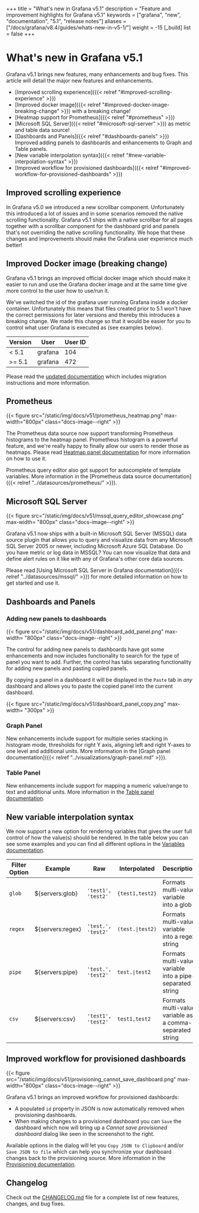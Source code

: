 +++
title = "What's new in Grafana v5.1"
description = "Feature and improvement highlights for Grafana v5.1"
keywords = ["grafana", "new", "documentation", "5.1", "release notes"]
aliases = ["/docs/grafana/v8.4/guides/whats-new-in-v5-1/"]
weight = -15
[_build]
list = false
+++

# What's new in Grafana v5.1

Grafana v5.1 brings new features, many enhancements and bug fixes. This article will detail the major new features and enhancements.

- [Improved scrolling experience]({{< relref "#improved-scrolling-experience" >}})
- [Improved docker image]({{< relref "#improved-docker-image-breaking-change" >}}) with a breaking change!
- [Heatmap support for Prometheus]({{< relref "#prometheus" >}})
- [Microsoft SQL Server]({{< relref "#microsoft-sql-server" >}}) as metric and table data source!
- [Dashboards and Panels]({{< relref "#dashboards-panels" >}}) Improved adding panels to dashboards and enhancements to Graph and Table panels.
- [New variable interpolation syntax]({{< relref "#new-variable-interpolation-syntax" >}})
- [Improved workflow for provisioned dashboards]({{< relref "#improved-workflow-for-provisioned-dashboards" >}})

## Improved scrolling experience

In Grafana v5.0 we introduced a new scrollbar component. Unfortunately this introduced a lot of issues and in some scenarios removed
the native scrolling functionality. Grafana v5.1 ships with a native scrollbar for all pages together with a scrollbar component for
the dashboard grid and panels that's not overriding the native scrolling functionality. We hope that these changes and improvements should
make the Grafana user experience much better!

## Improved Docker image (breaking change)

Grafana v5.1 brings an improved official docker image which should make it easier to run and use the Grafana docker image and at the same time give more control to the user how to use/run it.

We've switched the id of the grafana user running Grafana inside a docker container. Unfortunately this means that files created prior to 5.1 won't have the correct permissions for later versions and thereby this introduces a breaking change.
We made this change so that it would be easier for you to control what user Grafana is executed as (see examples below).

| Version | User    | User ID |
| ------- | ------- | ------- |
| < 5.1   | grafana | 104     |
| >= 5.1  | grafana | 472     |

Please read the [updated documentation](/installation/docker/#migrate-to-v51-or-later) which includes migration instructions and more information.

## Prometheus

{{< figure src="/static/img/docs/v51/prometheus_heatmap.png" max-width="800px" class="docs-image--right" >}}

The Prometheus data source now support transforming Prometheus histograms to the heatmap panel. Prometheus histogram is a powerful feature, and we're
really happy to finally allow our users to render those as heatmaps. Please read [Heatmap panel documentation](/features/panels/heatmap/#pre-bucketed-data)
for more information on how to use it.

Prometheus query editor also got support for autocomplete of template variables. More information in the [Prometheus data source documentation]({{< relref "../datasources/prometheus/" >}}).

<div class="clearfix"></div>

## Microsoft SQL Server

{{< figure src="/static/img/docs/v51/mssql_query_editor_showcase.png"  max-width= "800px" class="docs-image--right" >}}

Grafana v5.1 now ships with a built-in Microsoft SQL Server (MSSQL) data source plugin that allows you to query and visualize data from any
Microsoft SQL Server 2005 or newer, including Microsoft Azure SQL Database. Do you have metric or log data in MSSQL? You can now visualize
that data and define alert rules on it like with any of Grafana's other core data sources.

Please read [Using Microsoft SQL Server in Grafana documentation]({{< relref "../datasources/mssql/" >}}) for more detailed information on how to get started and use it.

<div class="clearfix"></div>

## Dashboards and Panels

### Adding new panels to dashboards

{{< figure src="/static/img/docs/v51/dashboard_add_panel.png"  max-width= "800px" class="docs-image--right" >}}

The control for adding new panels to dashboards have got some enhancements and now includes functionality to search for the type of panel
you want to add. Further, the control has tabs separating functionality for adding new panels and pasting
copied panels.

By copying a panel in a dashboard it will be displayed in the `Paste` tab in _any_ dashboard and allows you to paste the
copied panel into the current dashboard.

{{< figure src="/static/img/docs/v51/dashboard_panel_copy.png"  max-width= "300px" >}}

<div class="clearfix"></div>

### Graph Panel

New enhancements include support for multiple series stacking in histogram mode, thresholds for right Y axis, aligning left and right Y-axes to one level and additional units. More information in the [Graph panel documentation]({{< relref "../visualizations/graph-panel.md" >}}).

### Table Panel

New enhancements include support for mapping a numeric value/range to text and additional units. More information in the [Table panel documentation](/features/panels/table_panel/#string).

## New variable interpolation syntax

We now support a new option for rendering variables that gives the user full control of how the value(s) should be rendered.
In the table below you can see some examples and you can find all different options in the [Variables documentation](http://docs.grafana.org/variables/templates-and-variables/#advanced-formatting-options).

| Filter Option | Example          | Raw                | Interpolated                     | Description                                               |
| ------------- | ---------------- | ------------------ | -------------------------------- | --------------------------------------------------------- |
| `glob`        | ${servers:glob}  | `'test1', 'test2'` | `{test1,test2}`                  | Formats multi-value variable into a glob                  |
| `regex`       | ${servers:regex} | `'test.', 'test2'` | <code>(test\.&#124;test2)</code> | Formats multi-value variable into a regex string          |
| `pipe`        | ${servers:pipe}  | `'test.', 'test2'` | <code>test.&#124;test2</code>    | Formats multi-value variable into a pipe-separated string |
| `csv`         | ${servers:csv}   | `'test1', 'test2'` | `test1,test2`                    | Formats multi-value variable as a comma-separated string  |

## Improved workflow for provisioned dashboards

{{< figure src="/static/img/docs/v51/provisioning_cannot_save_dashboard.png" max-width="800px" class="docs-image--right" >}}

Grafana v5.1 brings an improved workflow for provisioned dashboards:

- A populated `id` property in JSON is now automatically removed when provisioning dashboards.
- When making changes to a provisioned dashboard you can `Save` the dashboard which now will bring up a _Cannot save provisioned dashboard_ dialog like seen in the screenshot to the right.

Available options in the dialog will let you `Copy JSON to Clipboard` and/or `Save JSON to file` which can help you synchronize your dashboard changes back to the provisioning source.
More information in the [Provisioning documentation](/administration/provisioning/).

<div class="clearfix"></div>

## Changelog

Check out the [CHANGELOG.md](https://github.com/grafana/grafana/blob/master/CHANGELOG.md) file for a complete list
of new features, changes, and bug fixes.
